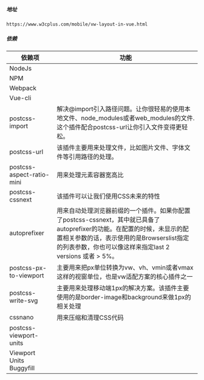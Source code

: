 ##### 地址
    https://www.w3cplus.com/mobile/vw-layout-in-vue.html
    
##### 依赖


依赖项 | 功能
---|---
NodeJs | 
NPM | 
Webpack | 
Vue-cli |
postcss-import  | 解决@import引入路径问题。让你很轻易的使用本地文件、node_modules或者web_modules的文件. 这个插件配合postcss-url让你引入文件变得更轻松。
postcss-url | 该插件主要用来处理文件，比如图片文件、字体文件等引用路径的处理。
postcss-aspect-ratio-mini | 用来处理元素容器宽高比
postcss-cssnext | 该插件可以让我们使用CSS未来的特性
autoprefixer | 用来自动处理浏览器前缀的一个插件。如果你配置了postcss-cssnext，其中就已具备了autoprefixer的功能。在配置的时候，未显示的配置相关参数的话，表示使用的是Browserslist指定的列表参数，你也可以像这样来指定last 2 versions 或者 > 5%。
postcss-px-to-viewport | 主要用来把px单位转换为vw、vh、vmin或者vmax这样的视窗单位，也是vw适配方案的核心插件之一
postcss-write-svg | 主要用来处理移动端1px的解决方案。该插件主要使用的是border-image和background来做1px的相关处理
cssnano | 用来压缩和清理CSS代码
postcss-viewport-units | 
Viewport Units Buggyfill |